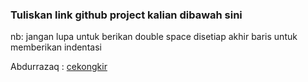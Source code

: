  ### Tuliskan link github project kalian dibawah sini  

 nb:
 jangan lupa untuk berikan double space disetiap akhir baris untuk memberikan indentasi

 Abdurrazaq : [cekongkir](https://github.com/ojaq/cekongkir)
